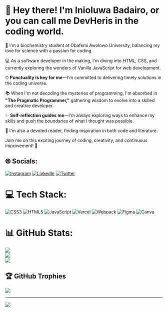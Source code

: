 # 👋 Hey there! I'm Inioluwa Badairo, or you can call me DevHeris in the coding world.

🚀 I'm a biochemistry student at Obafemi Awolowo University, balancing my love for science with a passion for coding.

💻 As a software developer in the making, I'm diving into HTML, CSS, and currently exploring the wonders of Vanilla JavaScript for web development.

⏰ **Punctuality is key for me**—I'm committed to delivering timely solutions in the coding universe.

📚 When I'm not decoding the mysteries of programming, I'm absorbed in **"The Pragmatic Programmer,"** gathering wisdom to evolve into a skilled and creative developer.

✨ **Self-reflection guides me**—I'm always exploring ways to enhance my skills and push the boundaries of what I thought was possible.

📖 I'm also a devoted reader, finding inspiration in both code and literature.

Join me on this exciting journey of coding, creativity, and continuous improvement! 🌟

## 🌐 Socials:
[![Instagram](https://img.shields.io/badge/Instagram-%23E4405F.svg?logo=Instagram&logoColor=white)](https://instagram.com/devheris) [![LinkedIn](https://img.shields.io/badge/LinkedIn-%230077B5.svg?logo=linkedin&logoColor=white)](https://www.linkedin.com/in/inioluwa-badairo-a366632a1?utm_source=share&utm_campaign=share_via&utm_content=profile&utm_medium=android_app) [![Twitter](https://img.shields.io/badge/Twitter-%231DA1F2.svg?logo=Twitter&logoColor=white)](https://twitter.com/InioluwaBadairo) 

# 💻 Tech Stack:
![CSS3](https://img.shields.io/badge/css3-%231572B6.svg?style=flat&logo=css3&logoColor=white) ![HTML5](https://img.shields.io/badge/html5-%23E34F26.svg?style=flat&logo=html5&logoColor=white) ![JavaScript](https://img.shields.io/badge/javascript-%23323330.svg?style=flat&logo=javascript&logoColor=%23F7DF1E) ![Vercel](https://img.shields.io/badge/vercel-%23000000.svg?style=flat&logo=vercel&logoColor=white) ![Webpack](https://img.shields.io/badge/webpack-%238DD6F9.svg?style=flat&logo=webpack&logoColor=black) ![Figma](https://img.shields.io/badge/figma-%23F24E1E.svg?style=flat&logo=figma&logoColor=white) ![Canva](https://img.shields.io/badge/Canva-%2300C4CC.svg?style=flat&logo=Canva&logoColor=white)
# 📊 GitHub Stats:
![](https://github-readme-stats.vercel.app/api?username=DevHeris&theme=dark&hide_border=false&include_all_commits=true&count_private=true)<br/>
![](https://github-readme-streak-stats.herokuapp.com/?user=DevHeris&theme=dark&hide_border=false)<br/>
![](https://github-readme-stats.vercel.app/api/top-langs/?username=DevHeris&theme=dark&hide_border=false&include_all_commits=true&count_private=true&layout=compact)

## 🏆 GitHub Trophies
![](https://github-profile-trophy.vercel.app/?username=DevHeris&theme=darkhub&no-frame=false&no-bg=true&margin-w=4)

---
[![](https://visitcount.itsvg.in/api?id=DevHeris&icon=0&color=0)](https://visitcount.itsvg.in)
